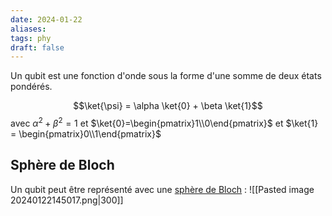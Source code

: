 ```yaml
---
date: 2024-01-22
aliases: 
tags: phy
draft: false
---
```


Un qubit est une fonction d'onde sous la forme d'une somme de deux états pondérés.

$$\ket{\psi} = \alpha \ket{0} + \beta \ket{1}$$
avec $\alpha^2 + \beta^2 = 1$ et $\ket{0}=\begin{pmatrix}1\\0\end{pmatrix}$ et $\ket{1} = \begin{pmatrix}0\\1\end{pmatrix}$

## Sphère de Bloch

Un qubit peut être représenté avec une [sphère de Bloch](https://en.wikipedia.org/wiki/Bloch_sphere) :
![[Pasted image 20240122145017.png|300]]
